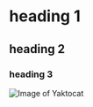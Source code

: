 # heading 1
## heading 2
### heading 3

![Image of Yaktocat](https://octodex.github.com/images/yaktocat.png)
